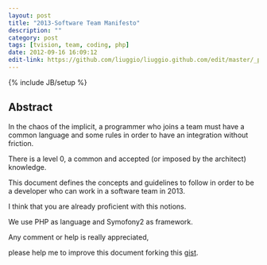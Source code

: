 ```yaml
---
layout: post
title: "2013-Software Team Manifesto"
description: ""
category: post
tags: [tvision, team, coding, php]
date: 2012-09-16 16:09:12
edit-link: https://github.com/liuggio/liuggio.github.com/edit/master/_posts/2012-09-16-tvision-team-manifesto.md
---
```

{% include JB/setup %}


## Abstract

In the chaos of the implicit, a programmer who joins a team must have a common language and some rules in order to have an integration without friction.

There is a level 0, a common and accepted (or imposed by the architect) knowledge.

This document defines the concepts and guidelines to follow in order to be a developer who can work in a software team in 2013.

I think that you are already proficient with this notions.

We use PHP as language and Symofony2 as framework.
 

 

<script src="https://gist.github.com/4339207.js"> </script>
 
 

Any comment or help is really appreciated, 

please help me to improve this document forking this [gist](https://gist.github.com/4339207).




 